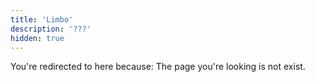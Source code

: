 ```yaml
---
title: 'Limbo'
description: '???'
hidden: true
---
```

<script>
useSeoMeta({
    robots: 'noindex'
})
</script>
You're redirected to here because:
The page you're looking is not exist.
